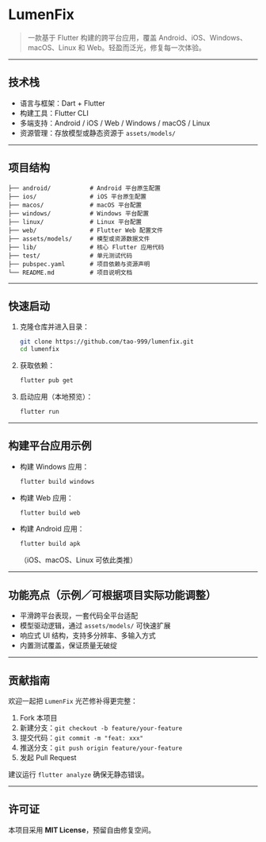 # LumenFix

> 一款基于 Flutter 构建的跨平台应用，覆盖 Android、iOS、Windows、macOS、Linux 和 Web。轻盈而泛光，修复每一次体验。

---

##  技术栈
- 语言与框架：Dart + Flutter  
- 构建工具：Flutter CLI  
- 多端支持：Android / iOS / Web / Windows / macOS / Linux  
- 资源管理：存放模型或静态资源于 `assets/models/`

---

##  项目结构
```
├── android/           # Android 平台原生配置
├── ios/               # iOS 平台原生配置
├── macos/             # macOS 平台配置
├── windows/           # Windows 平台配置
├── linux/             # Linux 平台配置
├── web/               # Flutter Web 配置文件
├── assets/models/     # 模型或资源数据文件
├── lib/               # 核心 Flutter 应用代码
├── test/              # 单元测试代码
├── pubspec.yaml       # 项目依赖与资源声明
└── README.md          # 项目说明文档
```

---

##  快速启动

1. 克隆仓库并进入目录：
   ```bash
   git clone https://github.com/tao-999/lumenfix.git
   cd lumenfix
   ```

2. 获取依赖：
   ```bash
   flutter pub get
   ```

3. 启动应用（本地预览）：
   ```bash
   flutter run
   ```

---

##  构建平台应用示例

- 构建 Windows 应用：
  ```bash
  flutter build windows
  ```

- 构建 Web 应用：
  ```bash
  flutter build web
  ```

- 构建 Android 应用：
  ```bash
  flutter build apk
  ```

  （iOS、macOS、Linux 可依此类推）

---

##  功能亮点（示例／可根据项目实际功能调整）
- 平滑跨平台表现，一套代码全平台适配
- 模型驱动逻辑，通过 `assets/models/` 可快速扩展
- 响应式 UI 结构，支持多分辨率、多输入方式
- 内置测试覆盖，保证质量无破绽

---

##  贡献指南
欢迎一起把 `LumenFix` 光芒修补得更完整：

1. Fork 本项目  
2. 新建分支：`git checkout -b feature/your-feature`  
3. 提交代码：`git commit -m "feat: xxx"`  
4. 推送分支：`git push origin feature/your-feature`  
5. 发起 Pull Request

建议运行 `flutter analyze` 确保无静态错误。

---

##  许可证
本项目采用 **MIT License**，预留自由修复空间。
